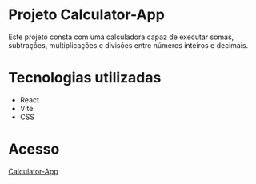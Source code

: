 # Projeto Calculator-App #

Este projeto consta com uma calculadora capaz de executar somas, subtrações, multiplicações e divisões entre números inteiros e decimais.

# Tecnologias utilizadas

- React
- Vite
- CSS

# Acesso

[Calculator-App](https://vinny-knzts.github.io/calculator-app/)
